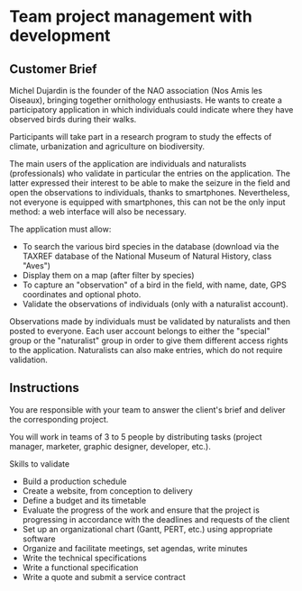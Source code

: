 # Team project management with development

## Customer Brief

Michel Dujardin is the founder of the NAO association (Nos Amis les Oiseaux), bringing together ornithology enthusiasts. He wants to create a participatory application in which individuals could indicate where they have observed birds during their walks.

Participants will take part in a research program to study the effects of climate, urbanization and agriculture on biodiversity.

The main users of the application are individuals and naturalists (professionals) who validate in particular the entries on the application. The latter expressed their interest to be able to make the seizure in the field and open the observations to individuals, thanks to smartphones. Nevertheless, not everyone is equipped with smartphones, this can not be the only input method: a web interface will also be necessary.

The application must allow:

- To search the various bird species in the database (download via the TAXREF database of the National Museum of Natural History, class "Aves")
- Display them on a map (after filter by species)
- To capture an "observation" of a bird in the field, with name, date, GPS coordinates and optional photo.
- Validate the observations of individuals (only with a naturalist account).

Observations made by individuals must be validated by naturalists and then posted to everyone. Each user account belongs to either the "special" group or the "naturalist" group in order to give them different access rights to the application. Naturalists can also make entries, which do not require validation.

## Instructions

You are responsible with your team to answer the client's brief and deliver the corresponding project.

You will work in teams of 3 to 5 people by distributing tasks (project manager, marketer, graphic designer, developer, etc.).

Skills to validate
- Build a production schedule
- Create a website, from conception to delivery
- Define a budget and its timetable
- Evaluate the progress of the work and ensure that the project is progressing in accordance with the deadlines and requests of the client
- Set up an organizational chart (Gantt, PERT, etc.) using appropriate software
- Organize and facilitate meetings, set agendas, write minutes
- Write the technical specifications
- Write a functional specification
- Write a quote and submit a service contract
